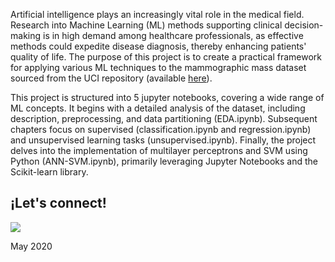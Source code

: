 Artificial intelligence plays an increasingly vital role in the medical field. Research into Machine Learning (ML) methods supporting clinical decision-making is in high demand among healthcare professionals, as effective methods could expedite disease diagnosis, thereby enhancing patients' quality of life. The purpose of this project is to create a practical framework for applying various ML techniques to the mammographic mass dataset sourced from the UCI repository (available [here](https://archive.ics.uci.edu/dataset/161/mammographic+mass)).

This project is structured into 5 jupyter notebooks, covering a wide range of ML concepts. It begins with a detailed analysis of the dataset, including description, preprocessing, and data partitioning (EDA.ipynb). Subsequent chapters focus on supervised (classification.ipynb and regression.ipynb) and unsupervised learning tasks (unsupervised.ipynb). Finally, the project delves into the implementation of multilayer perceptrons and SVM using Python (ANN-SVM.ipynb), primarily leveraging Jupyter Notebooks and the Scikit-learn library. 

## ¡Let's connect! 
[![](https://img.shields.io/badge/LinkedIn-0077B5?style=for-the-badge&logo=linkedin&logoColor=white)](https://www.linkedin.com/in/noemigonzalezlois)

May 2020
